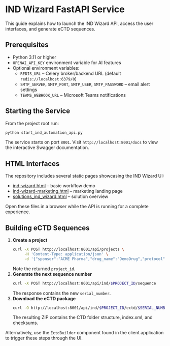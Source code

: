 # IND Wizard FastAPI Service

This guide explains how to launch the IND Wizard API, access the user interfaces, and generate eCTD sequences.

## Prerequisites

- Python 3.11 or higher
- `OPENAI_API_KEY` environment variable for AI features
- Optional environment variables:
  - `REDIS_URL` – Celery broker/backend URL (default `redis://localhost:6379/0`)
  - `SMTP_SERVER`, `SMTP_PORT`, `SMTP_USER`, `SMTP_PASSWORD` – email alert settings
  - `TEAMS_WEBHOOK_URL` – Microsoft Teams notifications

## Starting the Service

From the project root run:

```bash
python start_ind_automation_api.py
```

The service starts on port `8001`. Visit `http://localhost:8001/docs` to view the interactive Swagger documentation.

## HTML Interfaces

The repository includes several static pages showcasing the IND Wizard UI:

- [ind-wizard.html](../ind-wizard.html) – basic workflow demo
- [ind-wizard-marketing.html](../ind-wizard-marketing.html) – marketing landing page
- [solutions_ind_wizard.html](../solutions_ind_wizard.html) – solution overview

Open these files in a browser while the API is running for a complete experience.

## Building eCTD Sequences

1. **Create a project**
   ```bash
   curl -X POST http://localhost:8001/api/projects \
        -H 'Content-Type: application/json' \
        -d '{"sponsor":"ACME Pharma","drug_name":"DemoDrug","protocol":"DD-101","pi_name":"Dr. Smith","pi_address":"123 Main St"}'
   ```
   Note the returned `project_id`.
2. **Generate the next sequence number**
   ```bash
   curl -X POST http://localhost:8001/api/ind/$PROJECT_ID/sequence
   ```
   The response contains the new `serial_number`.
3. **Download the eCTD package**
   ```bash
   curl -O http://localhost:8001/api/ind/$PROJECT_ID/ectd/$SERIAL_NUMBER
   ```
   The resulting ZIP contains the CTD folder structure, index.xml, and checksums.

Alternatively, use the `EctdBuilder` component found in the client application to trigger these steps through the UI.
